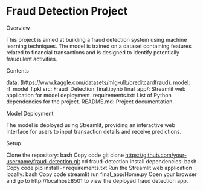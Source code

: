 # Fraud Detection Project

Overview

This project is aimed at building a fraud detection system using machine learning techniques. The model is trained on a dataset containing features related to financial transactions and is designed to identify potentially fraudulent activities.

Contents

data: (https://www.kaggle.com/datasets/mlg-ulb/creditcardfraud).
model: rf_model_f.pkl
src: Fraud_Detection_final.ipynb
final_app/: Streamlit web application for model deployment.
requirements.txt: List of Python dependencies for the project.
README.md: Project documentation.

Model Deployment

The model is deployed using Streamlit, providing an interactive web interface for users to input transaction details and receive predictions.

Setup

Clone the repository:
bash
Copy code
git clone https://github.com/your-username/fraud-detection.git
cd fraud-detection
Install dependencies:
bash
Copy code
pip install -r requirements.txt
Run the Streamlit web application locally:
bash
Copy code
streamlit run final_app/Home.py
Open your browser and go to http://localhost:8501 to view the deployed fraud detection app.

